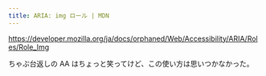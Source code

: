 ```yaml
---
title: ARIA: img ロール | MDN
---
```


https://developer.mozilla.org/ja/docs/orphaned/Web/Accessibility/ARIA/Roles/Role_Img

ちゃぶ台返しの AA はちょっと笑ってけど、この使い方は思いつかなかった。

